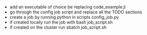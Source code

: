 - add an executable of choice be replacing code_example.jl
- go through the config job script and replace all the TODO sections
- create a job by running python in scripts config_job.py
- if created locally run the job with bash job_script.sh
- if created on the cluster run sbatch job_script.sh

